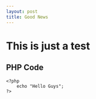```yaml
---
layout: post
title: Good News
---
```


This is just a test
==============

PHP Code
--------------
	<?php
		echo "Hello Guys";
	?>
